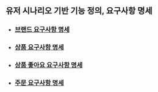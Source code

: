 ## 유저 시나리오 기반 기능 정의, 요구사항 명세

- ### [브랜드 요구사항 명세](./brand.md)
- ### [상품 요구사항 명세](./product.md)
- ### [상품 좋아요 요구사항 명세](./product-like.md)
- ### [주문 요구사항 명세](./order.md)
